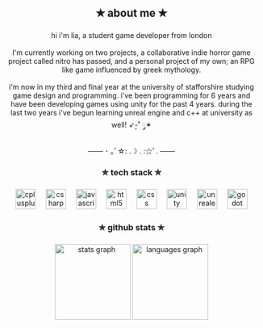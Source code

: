 <h2 align="center">✭ about me ✭</h2>

###

<p align="center">hi i'm lia, a student game developer from london<br><br>I'm currently working on two projects, a collaborative indie horror game project called nitro has passed, and a personal project of my own; an RPG like game influenced by greek mythology.<br><br>i'm now in my third and final year at the university of stafforshire studying game design and programming. i've been programming for 6 years and have been developing games using unity for the past 4 years. during the last two years i've begun learning unreal engine and c++ at university as well! ➶-͙˚ ༘✶<br><br>─── ･ ｡ﾟ☆: .☽ . :☆ﾟ. ───</p>

###

<h3 align="center">✮ tech stack ✮</h3>

###

<div align="center">
  <img src="https://skillicons.dev/icons?i=cpp" height="40" alt="cplusplus logo"  />
  <img width="12" />
  <img src="https://skillicons.dev/icons?i=cs" height="40" alt="csharp logo"  />
  <img width="12" />
  <img src="https://skillicons.dev/icons?i=js" height="40" alt="javascript logo"  />
  <img width="12" />
  <img src="https://skillicons.dev/icons?i=html" height="40" alt="html5 logo"  />
  <img width="12" />
  <img src="https://skillicons.dev/icons?i=css" height="40" alt="css logo"  />
  <img width="12" />
  <img src="https://skillicons.dev/icons?i=unity" height="40" alt="unity logo"  />
  <img width="12" />
  <img src="https://skillicons.dev/icons?i=unreal" height="40" alt="unrealengine logo"  />
  <img width="12" />
  <img src="https://skillicons.dev/icons?i=godot" height="40" alt="godot logo"  />
</div>

###

<h3 align="center">✯ github stats ✯</h3>

###

<div align="center">
  <img src="https://github-readme-stats.vercel.app/api?username=itemlia&hide_title=false&hide_rank=false&show_icons=true&include_all_commits=true&count_private=true&disable_animations=false&theme=midnight-purple&locale=en&hide_border=false&order=1" height="150" alt="stats graph"  />
  <img src="https://github-readme-stats.vercel.app/api/top-langs?username=itemlia&locale=en&hide_title=false&layout=compact&card_width=320&langs_count=5&theme=midnight-purple&hide_border=false&order=2" height="150" alt="languages graph"  />
</div>

###
